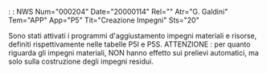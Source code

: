  :  : NWS Num="000204" Date="20000114" Rel="" Atr="G. Galdini" Tem="APP" App="P5" Tit="Creazione Impegni" Sts="20"

Sono stati attivati i programmi d'aggiustamento impegni materiali e risorse, definiti rispettivamente nelle tabelle P5I e P5S.
ATTENZIONE :  per quanto riguarda gli impegni materiali, NON hanno effetto sui prelievi automatici, ma solo sulla costruzione degli impegni residui.


